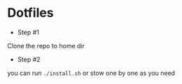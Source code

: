 # Dotfiles

- Step #1

Clone the repo to home dir

- Step #2  

you can run `./install.sh` or stow one by one as you need
